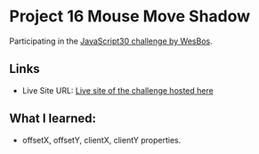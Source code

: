 # Project 16 Mouse Move Shadow

Participating in the [JavaScript30 challenge by WesBos](https://javascript30.com/).

## Links

- Live Site URL: [Live site of the challenge hosted here](https://junayedrahaman50.github.io/JavaScript30/16-Mouse-Move-Shadow/)

## What I learned:

- offsetX, offsetY, clientX, clientY properties.
